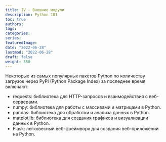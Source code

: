 ```yaml
---
title: IV - Внешние модули
description: Python 101
toc: true
authors:
tags:
categories:
series:
featuredImage:
date: "2022-06-28"
lastmod: "2022-06-28"
draft: false
weight: 350
---
```


Некоторые из самых популярных пакетов Python по количеству загрузок через PyPI (Python Package Index) за последнее время включают:

- requests: библиотека для HTTP-запросов и взаимодействия с веб-серверами.
- numpy: библиотека для работы с массивами и матрицами в Python.
- pandas: библиотека для обработки и анализа данных в Python.
- matplotlib: библиотека для создания графиков и визуализации данных в Python.
- Flask: легковесный веб-фреймворк для создания веб-приложений на Python.
